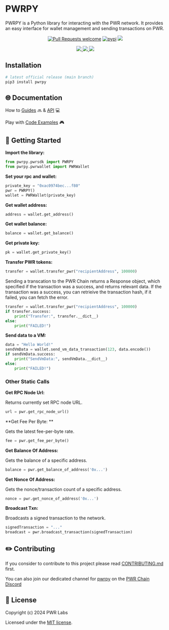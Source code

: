 # PWRPY

PWRPY is a Python library for interacting with the PWR network.
It provides an easy interface for wallet management and sending transactions on PWR.

<div align="center">
<!-- markdownlint-restore -->

[![Pull Requests welcome](https://img.shields.io/badge/PRs-welcome-ff69b4.svg?style=flat-square)](https://github.com/pwrlabs/pwrpy/issues?q=is%3Aissue+is%3Aopen+label%3A%22help+wanted%22)
[![pypi](https://img.shields.io/pypi/v/pwrpy)](https://pypi.org/project/pwrpy/)
<a href="https://github.com/pwrlabs/pwrpy/blob/main/LICENSE/">
  <img src="https://img.shields.io/badge/license-MIT-black">
</a>
<!-- <a href="https://github.com/pwrlabs/pwrpy/stargazers">
  <img src='https://img.shields.io/github/stars/pwrlabs/pwrpy?color=yellow' />
</a> -->
<a href="https://pwrlabs.io/">
  <img src="https://img.shields.io/badge/powered_by-PWR Chain-navy">
</a>
<a href="https://www.youtube.com/@pwrlabs">
  <img src="https://img.shields.io/badge/Community%20calls-Youtube-red?logo=youtube"/>
</a>
<a href="https://twitter.com/pwrlabs">
  <img src="https://img.shields.io/twitter/follow/pwrlabs?style=social"/>
</a>

</div>

## Installation

```bash
# latest official release (main branch)
pip3 install pwrpy
```

## 🌐 Documentation

How to [Guides](https://pwrlabs.io) 🔜 & [API](https://pwrlabs.io) 💻

Play with [Code Examples](https://github.com/keep-pwr-strong/pwr-components/) 🎮

## 💫 Getting Started

**Import the library:**

```python
from pwrpy.pwrsdk import PWRPY
from pwrpy.pwrwallet import PWRWallet
```

**Set your rpc and wallet:**

```python
private_key = "0xac0974bec...f80"
pwr = PWRPY()
wallet = PWRWallet(private_key)
```

**Get wallet address:**

```python
address = wallet.get_address()
```

**Get wallet balance:**

```python
balance = wallet.get_balance()
```

**Get private key:**

```python
pk = wallet.get_private_key()
```

**Transfer PWR tokens:**

```python
transfer = wallet.transfer_pwr("recipientAddress", 100000)
```

Sending a transcation to the PWR Chain returns a Response object, which specified if the transaction was a success, and returns relevant data.
If the transaction was a success, you can retrieive the transaction hash, if it failed, you can fetch the error.

```python
transfer = wallet.transfer_pwr("recipientAddress", 100000)
if transfer.success:
    print("Transfer:", transfer.__dict__)
else:
    print("FAILED!")
```

**Send data to a VM:**

```python
data = "Hello World!"
sendVmData = wallet.send_vm_data_transaction(123, data.encode())
if sendVmData.success:
    print("SendVmData:", sendVmData.__dict__)
else:
    print("FAILED!")
```

### Other Static Calls

**Get RPC Node Url:**

Returns currently set RPC node URL.

```python
url = pwr.get_rpc_node_url()
```

**Get Fee Per Byte: **

Gets the latest fee-per-byte rate.

```python
fee = pwr.get_fee_per_byte()
```

**Get Balance Of Address:**

Gets the balance of a specific address.

```python
balance = pwr.get_balance_of_address('0x...')
```

**Get Nonce Of Address:**

Gets the nonce/transaction count of a specific address.

```python
nonce = pwr.get_nonce_of_address('0x...')
```

**Broadcast Txn:**

Broadcasts a signed transaction to the network.

```python
signedTransaction = "..."
broadcast = pwr.broadcast_transaction(signedTransaction)
```

## ✏️ Contributing

If you consider to contribute to this project please read [CONTRIBUTING.md](https://github.com/pwrlabs/pwrpy/blob/main/CONTRIBUTING.md) first.

You can also join our dedicated channel for [pwrpy](https://discord.com/channels/1141787507189624992/1167387492153032735) on the [PWR Chain Discord](https://discord.com/invite/YASmBk9EME)

## 📜 License

Copyright (c) 2024 PWR Labs

Licensed under the [MIT license](https://github.com/pwrlabs/pwrpy/blob/main/LICENSE).
